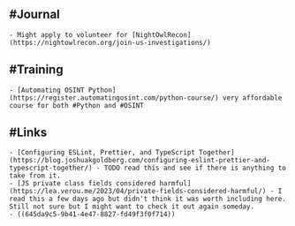 ## #Journal
	- Might apply to volunteer for [NightOwlRecon](https://nightowlrecon.org/join-us-investigations/)
## #Training
	- [Automating OSINT Python](https://register.automatingosint.com/python-course/) very affordable course for both #Python and #OSINT
## #Links
	- [Configuring ESLint, Prettier, and TypeScript Together](https://blog.joshuakgoldberg.com/configuring-eslint-prettier-and-typescript-together/) - TODO read this and see if there is anything to take from it.
	- [JS private class fields considered harmful](https://lea.verou.me/2023/04/private-fields-considered-harmful/) - I read this a few days ago but didn't think it was worth including here. Still not sure but I might want to check it out again someday.
	- ((645da9c5-9b41-4e47-8827-fd49f3f0f714))